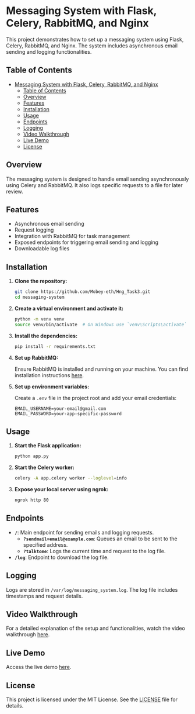 # Messaging System with Flask, Celery, RabbitMQ, and Nginx

This project demonstrates how to set up a messaging system using Flask, Celery, RabbitMQ, and Nginx. The system includes asynchronous email sending and logging functionalities.

## Table of Contents

- [Messaging System with Flask, Celery, RabbitMQ, and Nginx](#messaging-system-with-flask-celery-rabbitmq-and-nginx)
  - [Table of Contents](#table-of-contents)
  - [Overview](#overview)
  - [Features](#features)
  - [Installation](#installation)
  - [Usage](#usage)
  - [Endpoints](#endpoints)
  - [Logging](#logging)
  - [Video Walkthrough](#video-walkthrough)
  - [Live Demo](#live-demo)
  - [License](#license)

## Overview

The messaging system is designed to handle email sending asynchronously using Celery and RabbitMQ. It also logs specific requests to a file for later review.

## Features

- Asynchronous email sending
- Request logging
- Integration with RabbitMQ for task management
- Exposed endpoints for triggering email sending and logging
- Downloadable log files

## Installation

1. **Clone the repository:**

    ```sh
    git clone https://github.com/Mobey-eth/Hng_Task3.git
    cd messaging-system
    ```

2. **Create a virtual environment and activate it:**

    ```sh
    python -m venv venv
    source venv/bin/activate  # On Windows use `venv\Scripts\activate`
    ```

3. **Install the dependencies:**

    ```sh
    pip install -r requirements.txt
    ```

4. **Set up RabbitMQ:**

    Ensure RabbitMQ is installed and running on your machine. You can find installation instructions [here](https://www.rabbitmq.com/download.html).

5. **Set up environment variables:**

    Create a `.env` file in the project root and add your email credentials:

    ```env
    EMAIL_USERNAME=your-email@gmail.com
    EMAIL_PASSWORD=your-app-specific-password
    ```

## Usage

1. **Start the Flask application:**

    ```sh
    python app.py
    ```

2. **Start the Celery worker:**

    ```sh
    celery -A app.celery worker --loglevel=info
    ```

3. **Expose your local server using ngrok:**

    ```sh
    ngrok http 80
    ```

## Endpoints

- **`/`**: Main endpoint for sending emails and logging requests.
    - **`?sendmail=email@example.com`**: Queues an email to be sent to the specified address.
    - **`?talktome`**: Logs the current time and request to the log file.
- **`/log`**: Endpoint to download the log file.

## Logging

Logs are stored in `/var/log/messaging_system.log`. The log file includes timestamps and request details.

## Video Walkthrough

For a detailed explanation of the setup and functionalities, watch the video walkthrough [here](https://www.loom.com/share/cc6a8e7ebdd148a582d6043f18e60402?sid=3ac8486b-9e6e-4446-af2a-a57d4dc1bb8f).

## Live Demo

Access the live demo [here](https://b1f4-197-210-78-161.ngrok-free.app).

## License

This project is licensed under the MIT License. See the [LICENSE](LICENSE) file for details.
